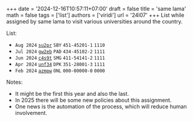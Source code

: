 +++
date = '2024-12-16T10:57:11+07:00'
draft = false
title = 'same lama'
math = false
tags = ['list']
authors = ['viridi']
url = '24l07'
+++
List while assigned by same lama to visit various universities around the country.

<!--more-->

List:

+ `Aug 2024` [`su2pr`](https://osf.io/su2pr) `SBY` `451-45201-1` `1110`
+ `Jul 2024` [`gw2eb`](https://osf.io/gw2eb) `PAD` `434-45102-2` `1111`
+ `Jun 2024` [`c4s9t`](https://osf.io/c4s9t) `SMG` `411-54141-2` `1111`
+ `Apr 2024` [`unf34`](https://osf.io/unf34) `DPK` `351-28001-3` `1111`
+ `Feb 2024` [`azmpw`](https://osf.io/azmpw) `ONL` `000-00000-0` `0000`

Notes:

+ It might be the first this year and also the last.
+ In 2025 there will be some new policies about this assignment.
+ One news is the automation of the process, which will reduce human involvement.
